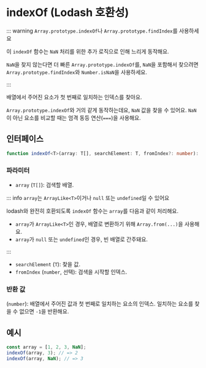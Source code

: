 # indexOf (Lodash 호환성)

::: warning `Array.prototype.indexOf`나 `Array.prototype.findIndex`를 사용하세요

이 `indexOf` 함수는 `NaN` 처리를 위한 추가 로직으로 인해 느리게 동작해요.

`NaN`을 찾지 않는다면 더 빠른 `Array.prototype.indexOf`를, `NaN`을 포함해서 찾으려면 `Array.prototype.findIndex`와 `Number.isNaN`을 사용하세요.

:::

배열에서 주어진 요소가 첫 번째로 일치하는 인덱스를 찾아요.

`Array.prototype.indexOf`와 거의 같게 동작하는데요, `NaN` 값을 찾을 수 있어요.
`NaN`이 아닌 요소를 비교할 때는 엄격 동등 연산(`===`)을 사용해요.

## 인터페이스

```typescript
function indexOf<T>(array: T[], searchElement: T, fromIndex?: number): number;
```

### 파라미터

- `array` (`T[]`): 검색할 배열.

::: info `array`는 `ArrayLike<T>`이거나 `null` 또는 `undefined`일 수 있어요

lodash와 완전히 호환되도록 `indexOf` 함수는 `array`를 다음과 같이 처리해요.

- `array`가 `ArrayLike<T>`인 경우, 배열로 변환하기 위해 `Array.from(...)`을 사용해요.
- `array`가 `null` 또는 `undefined`인 경우, 빈 배열로 간주돼요.

:::

- `searchElement` (`T`): 찾을 값.
- `fromIndex` (`number`, 선택): 검색을 시작할 인덱스.

### 반환 값

(`number`): 배열에서 주어진 값과 첫 번째로 일치하는 요소의 인덱스. 일치하는 요소를 찾을 수 없으면 `-1`을 반환해요.

## 예시

```typescript
const array = [1, 2, 3, NaN];
indexOf(array, 3); // => 2
indexOf(array, NaN); // => 3
```
